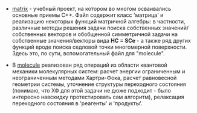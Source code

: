 - [matrix](https://github.com/chemwanderer/molecule_calculator/blob/main/Molecule/matrix.h) - учебный проект, на котором во многом осваивались основные приемы C++. Файл содержит класс 'матрица' и реализацию некоторых функций матричной алгебры: в частности, различные методы решения задачи поиска собственных значений/собственных векторов и обобщенной симметричной задачи на собственные значения/векторы вида **HC = SCe** - а также ряд других функций вроде поиска седловой точки многомерной поверхности. Здесь это, по сути, вспомогательный файл для "molecule".

- В [molecule](https://github.com/chemwanderer/molecule_calculator/blob/main/Molecule/molecule.h) реализован ряд операций из области квантовой механики молекулярных систем: расчет энергии ограниченным и неограниченным методами Хартри-Фока, расчет равновесной геометрии системы, уточнение структуры переходного состояния (понимаю, что ХФ для этой задачи не дюже подходит - было интересно навскидку протестировать сам алгоритм), релаксация переходного состояния в 'реагенты' и 'продукты'.
